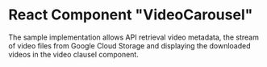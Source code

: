 # React Component "VideoCarousel"

The sample implementation allows API retrieval video metadata, the stream of video files from Google Cloud Storage and displaying the downloaded videos in the video clausel component.
